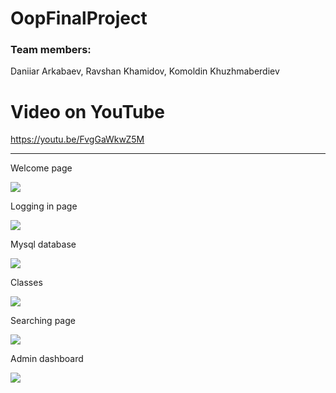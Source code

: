 # OopFinalProject
### Team members:
Daniiar Arkabaev,
Ravshan Khamidov,
Komoldin Khuzhmaberdiev

# Video on YouTube 
https://youtu.be/FvgGaWkwZ5M

<hr>


Welcome page

![](https://user-images.githubusercontent.com/49878695/102628966-b8f4e100-4174-11eb-9e0e-e9c738505162.PNG)


Logging in page

![](https://user-images.githubusercontent.com/49878695/102628971-ba260e00-4174-11eb-82b5-a45988480d09.PNG)


Mysql database

![](https://user-images.githubusercontent.com/49878695/102628972-babea480-4174-11eb-9691-fa1285f9b5c1.PNG)


Classes

![](https://user-images.githubusercontent.com/49878695/102628973-babea480-4174-11eb-8c7d-5b3d4d9663c8.PNG)


Searching page

![](https://user-images.githubusercontent.com/49878695/102628974-bb573b00-4174-11eb-9dcd-303b6510f113.PNG)


Admin dashboard

![](https://user-images.githubusercontent.com/49878695/102628976-bb573b00-4174-11eb-97fc-c54736571670.PNG)
